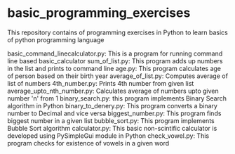 # basic_programming_exercises
This repository contains of programming exercises in Python to learn basics of python programming language

basic_command_linecalculator.py: This is a program for running command line based basic_calculator
sum_of_list.py: This program adds up numbers in the list and prints to command line
age.py: This program calculates age of person based on their birth year
average_of_list.py: Computes average of list of numbers
4th_number.py: Prints 4th number from given list
average_upto_nth_number.py: Calculates average of numbers upto given number 'n' from 1
binary_search.py: this program implements Binary Search algorithm in Python
binary_to_denery.py: This program converts a binary number to Decimal and vice versa
biggest_number.py: This program finds biggest number in a given list
bubble_sort.py: This program implements Bubble Sort algorithm
calculator.py: This basic non-scintific calculator is developed using PySimpleGui module in Python
check_vowel.py: This program checks for existence of vowels in a given word

